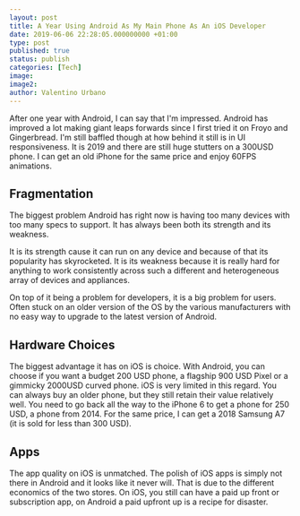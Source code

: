 ```yaml
---
layout: post
title: A Year Using Android As My Main Phone As An iOS Developer
date: 2019-06-06 22:28:05.000000000 +01:00
type: post
published: true
status: publish
categories: [Tech]
image:
image2:
author: Valentino Urbano
---
```


After one year with Android, I can say that I'm impressed. Android has improved a lot making giant leaps forwards since I first tried it on Froyo and Gingerbread. I'm still baffled though at how behind it still is in UI responsiveness. It is 2019 and there are still huge stutters on a 300USD phone. I can get an old iPhone for the same price and enjoy 60FPS animations.

## Fragmentation

The biggest problem Android has right now is having too many devices with too many specs to support. It has always been both its strength and its weakness.

It is its strength cause it can run on any device and because of that its popularity has skyrocketed. It is its weakness because it is really hard for anything to work consistently across such a different and heterogeneous array of devices and appliances.

On top of it being a problem for developers, it is a big problem for users. Often stuck on an older version of the OS by the various manufacturers with no easy way to upgrade to the latest version of Android.

## Hardware Choices

The biggest advantage it has on iOS is choice. With Android, you can choose if you want a budget 200 USD phone, a flagship 900 USD Pixel or a gimmicky 2000USD curved phone. iOS is very limited in this regard. You can always buy an older phone, but they still retain their value relatively well. You need to go back all the way to the iPhone 6 to get a phone for 250 USD, a phone from 2014. For the same price, I can get a 2018 Samsung A7 (it is sold for less than 300 USD).

## Apps

The app quality on iOS is unmatched. The polish of iOS apps is simply not there in Android and it looks like it never will. That is due to the different economics of the two stores. On iOS, you still can have a paid up front or subscription app, on Android a paid upfront up is a recipe for disaster.
